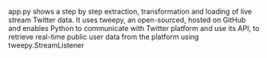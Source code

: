 app.py shows a step by step extraction, transformation and loading of live stream Twitter data.
It uses tweepy, an open-sourced, hosted on GitHub and enables Python to communicate with Twitter platform and use its API, to retrieve real-time public user data from the platform using tweepy.StreamListener
